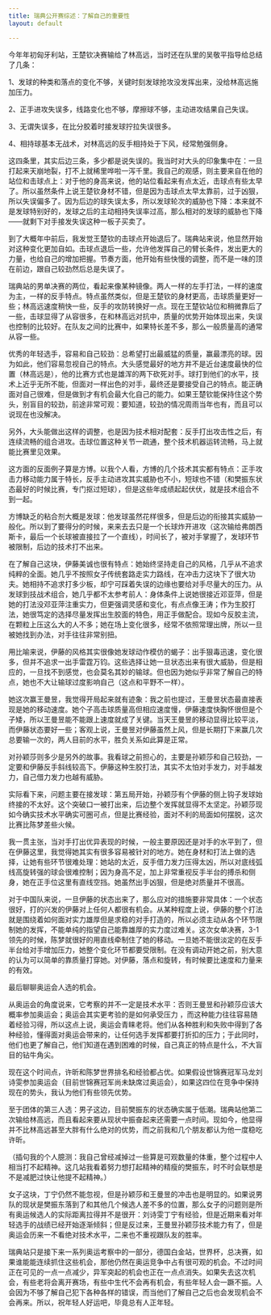 ```yaml
---
title: 瑞典公开赛综述：了解自己的重要性 
layout: default

---
```


今年年初匈牙利站，王楚钦决赛输给了林高远，当时还在队里的吴敬平指导给总结了几条：

1、发球的种类和落点的变化不够，关键时刻发球抢攻没发挥出来，没给林高远施加压力。

2、正手进攻失误多，线路变化也不够，摩擦球不够，主动进攻结果自己失误。

3、无谓失误多，在比分胶着时接发球拧拉失误很多。

4、相持球基本无战术，对林高远的反手相持处于下风，经常勉强侧身。



这四条里，其实后边三条，多少都是说失误的。我当时对大头的印象集中在：一旦打起来天崩地裂，打不上就稀里哗啦一泻千里。我自己的观感，则主要来自在他的站位和击球点上：对于他的身高来说，他的站位看起来有点太近，击球点有些太早了。所以虽然条件上说王楚钦身材不错，但是因为击球点太早太靠前，过于凶狠，所以失误偏多了。因为后边的球失误太多，所以发球轮次的威胁也下降：本来就不是发球特别好的，发球之后的主动相持失误率过高，那么相对的发球的威胁也下降——就剩下对手接发失误这种一板子买卖了。



到了大概年中前后，我发觉王楚钦的击球点开始退后了。瑞典站来说，他显然开始对这种变化更加自如。击球点退后一些，允许他发挥自己的臂长条件，发出更大的力量，也给自己的增加把握。节奏方面，他开始有些快慢的调整，而不是一味的顶在前边，跟自己较劲然后总是失误了。

瑞典站的男单决赛的两位，看起来像某种镜像。两人一样的左手打法，一样的速度为主，一样的反手特点。特点虽然类似，但是王楚钦的身材更高，击球质量更好一些；林高远速度稍快一些，反手的攻防转换好一点。现在王楚钦站位和稍微靠后了一些，击球显得了从容很多，在和林高远对抗中，质量的优势开始体现出来，失误也控制的比较好。在队友之间的比赛中，如果特长差不多，那么一般质量高的通常从容一些。



优秀的年轻选手，容易和自己较劲：总希望打出最威猛的质量，赢最漂亮的球。因为如此，他们容易忽视自己的特点。大头感觉最好的地方并不是近台速度最快的位置（林高远是），他的比赛方式也是雄浑的两下砍死对手。球打到他们的水平，技术上近乎无所不能，但面对一样出色的对手，最终还是要接受自己的特点。能正确面对自己很难，但是做到才有机会最大化自己的能力。如果王楚钦能保持住这个势头，别盲目的较劲，前途非常可观：要知道，较劲的情况周雨当年也有，而且可以说现在也没解决。

另外，大头能做出这样的调整，也是因为技术相对配套：反手打出攻击性之后，有连续流畅的组合进攻。击球位置这种关节一疏通，整个技术机器运转流畅，马上就能比赛里见效果。

这方面的反面例子算是方博。以我个人看，方博的几个技术其实都有特点：正手攻击力移动能力属于特长，反手主动进攻其实威胁也不小，短球也不错（和樊振东状态最好的时候比赛，专门抠过短球），但是这些年成绩起起伏伏，就是技术组合不到一起。

方博缺乏的粘合剂大概是发球：他发球虽然花样很多，但是后边的衔接其实威胁一般化。所以到了要得分的时候，来来去去只是一个长球炸开进攻（这次输给弗朗西斯卡，最后一个长球被直接拉了一个直线），时间长了，被对手掌握了，发球环节被限制，后边的技术打不出来。



在了解自己这块，伊藤美诚也很有特点：她始终坚持走自己的风格，几乎从不追求纯粹的全面。她几乎不按照女子传统套路走实力路线，在冲击力这块下了很大功夫。她相持不追求打多少板，却宁可踩着失误的边缘也要给对手尽量大的压力。从发球到技战术组合，她几乎都不太参考前人：身体条件上说她很接近邓亚萍，但是她的打法没邓亚萍注重实力，但更强调灵感和变化，有点点像王涛；作为生胶打法，她很笃定的选择尽量发挥出生胶面的特色，用正手做配合。现如今反胶主流，在颗粒上压这么大的人不多；她在场上变化很多，经常不依照常理出牌，所以一旦被她找到办法，对手往往非常别扭。

用比喻来说，伊藤的风格其实很像她发球动作模仿的蝎子：出手狠毒迅速，变化很多，但并不追求一出手雷霆万钧。这些选择让她一旦状态出来有很大威胁，但是相应的，一旦找不到感觉，也会莫名其妙的输球。但也因为她似乎非常了解自己的特点，她也不大让输球过度影响自己（这点和平野不一样）。

她这次赢王曼昱，我觉得开局起来就有迹象：我之前也提过，王曼昱状态最直接表现是她的移动速度。她个子高击球质量高但相应速度慢，伊藤速度快胸怀很但是个子矮，所以王曼昱能不能跟上速度就成了关键。当天王曼昱的移动显得比较平淡，而伊藤状态要好一些；客观上说，王曼昱对伊藤虽然上风，但是长期打下来赢几次总要输一次的，两人目前的水平，胜负关系如此算是正常。

对孙颖莎则多少是另外的故事。我看球之前担心的，主要是孙颖莎和自己较劲，一定要和伊藤反手斜线较高下。伊藤这种生胶打法，其实不太怕对手发力，对手越发力，自己借力发力也越有威胁。

实际看下来，问题主要在接发球：第五局开始，孙颖莎有个伊藤的侧上钩子发球始终接的不太好。这个突破口一被打出来，后边整个发挥就显得不太坚定。孙颖莎现如今确实技术水平确实可圈可点，但是比赛经验，面对不利的局面如何摆脱，这次比赛比陈梦差些火候。





我一贯主张，当对手打出优异表现的时候，一般主要原因还是对手的水平到了，但在伊藤这里，我觉得她其实有很多容易被针对的地方。她在身材和打法上做的选择，让她有些环节很难处理：她站的太近，反手借力发力压得太凶，所以对底线弧线高旋转强的球会很难控制；因为身高不足，加上非常重视反手半台的搏杀和侧身，她在正手位这里有直线空挡。她虽然出手凶狠，但是绝对质量并不很高。

对于中国队来说，一旦伊藤的状态出来了，那么应对的措施要非常具体：一个状态很好，打的兴发的伊藤对上任何人都很有机会。从某种程度上说，伊藤的整个打法就是围绕着如何面对实力雄厚但是求稳的对手打造的，所以必须主动从各个环节限制她的发挥，不能单纯的指望自己能靠雄厚的实力度过难关。这次女单决赛，3-1领先的时候，陈梦就很好的用直线牵制住了她的移动。一旦她不能很淡定的在反手半台给对手增加压力，她整个变化环节都要受限制。在没有调动开她之前，别大意的认为可以简单的靠质量打穿她。对伊藤，落点和旋转，有时候要比速度和力量来的有效。



最后聊聊奥运会人选的机会。

从奥运会的角度说来，它考察的并不一定是技术水平：否则王曼昱和孙颖莎应该大概率参加奥运会；奥运会其实更考验的是如何承受压力 ，而这种能力往往容易随着经验习得，所以这点上说，奥运会青睐老将。他们从各种胜利和失败中得到了各种经验，懂得面对奥运会带来的，让任何选手发挥都要打折扣的压力；于此同时，他们也更了解自己，他们知道在遇到困难的时候，自己真正的特点是什么，不大盲目的钻牛角尖。

现在这个时间点，许昕和陈梦世界排名和经验都占优。如果假设世锦赛冠军马龙刘诗雯参加奥运会（目前世锦赛冠军尚未缺席过奥运会），如果这四位在竞争中保持现在的势头，我认为他们有些领先优势。

至于团体的第三人选：男子这边，目前樊振东的状态确实属于低潮。瑞典站他第二次输给林高远，而且看起来要从现状中振奋起来还需要一点时间。现如今，他显得并不比林高远甚至大胖有什么绝对的优势，而之前我和几个朋友都认为他一度稳吃许昕。

（插句我的个人臆测：我自己曾经减掉过一些算是可观数量的体重，整个过程中人相当打不起精神。这几站我看着努力想打起精神的精瘦的樊振东，时不时会联想是不是减肥过快让他提不起精神。）

女子这块，丁宁仍然不能忽视，但是孙颖莎和王曼昱的冲击也是明显的。如果说男队的现状是樊振东落到了和其他几个候选人差不多的位置，那么女子的问题则是所有奥运候选人的实际距离拉得并不是很开：刘诗雯丁宁有经验，但是近期来看对年轻选手的战绩已经开始逐渐倾斜；但是反过来，王曼昱孙颖莎技术能力有了，但是奥运会历来一不看绝对技术水平，二来也不重视跟队友的胜率。

瑞典站只是接下来一系列奥运考察中的一部分，德国白金站，世界杯，总决赛，如果谁能能连续抓住这些机会，那他仍然在奥运竞争中占有很可观的机会。不过时间正在可见的一点一点减少，异军突起的机会也正在一点点消失。如果失去这次机会，有些老将会离开赛场，有些中生代不会再有机会，有些年轻人会一蹶不振。人会因为不够了解自己犯下各种各样的错误，而当他们了解自己之后也会发现机会不会再来。所以，祝年轻人好运吧，毕竟总有人正年轻。

